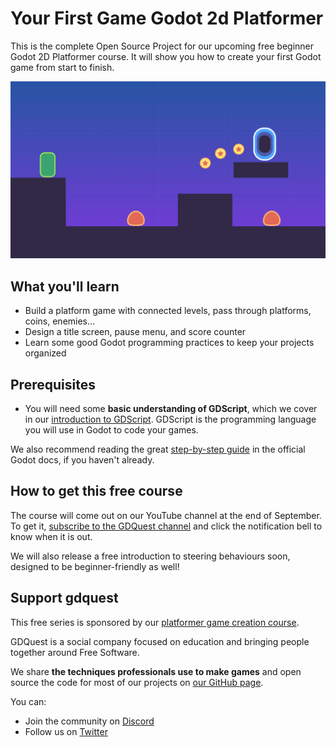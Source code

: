 # Your First Game Godot 2d Platformer

This is the complete Open Source Project for our upcoming free beginner Godot 2D Platformer course. It will show you how to create your first Godot game from start to finish.

![The game you'll create](./img/project-banner.png)

## What you'll learn ##

- Build a platform game with connected levels, pass through platforms, coins, enemies…
- Design a title screen, pause menu, and score counter
- Learn some good Godot programming practices to keep your projects organized

## Prerequisites ##

- You will need some **basic understanding of GDScript**, which we cover in our [introduction to GDScript](https://www.youtube.com/watch?v=UcdwP1Q2UlU). GDScript is the programming language you will use in Godot to code your games.

We also recommend reading the great [step-by-step guide](http://docs.godotengine.org/en/stable/getting_started/step_by_step/index.html) in the official Godot docs, if you haven't already.

## How to get this free course ##

The course will come out on our YouTube channel at the end of September. To get it, [subscribe to the GDQuest channel](https://youtube.com/c/gdquest) and click the notification bell to know when it is out.

We will also release a free introduction to steering behaviours soon, designed to be beginner-friendly as well!

## Support gdquest ##

This free series is sponsored by our [platformer game creation course](https://gdquest.mavenseed.com).

GDQuest is a social company focused on education and bringing people together around Free Software. 

We share **the techniques professionals use to make games** and open source the code for most of our projects on [our GitHub page](https://github.com/GDquest/).

You can:

- Join the community on [Discord](https://discord.gg/dKUX7m3)
- Follow us on [Twitter](https://twitter.com/NathanGDQuest)
